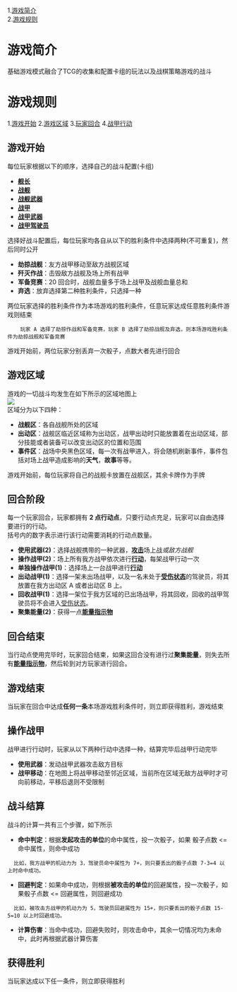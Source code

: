 1.[游戏简介](#游戏简介)   
2.[游戏规则](#游戏规则)
# 游戏简介
基础游戏模式融合了TCG的收集和配置卡组的玩法以及战棋策略游戏的战斗
      
# 游戏规则
1.[游戏开始](#游戏开始)
2.[游戏区域](#游戏区域)
3.[玩家回合](#回合阶段)
4.[战甲行动](#操作战甲)
## 游戏开始
每位玩家根据以下的顺序，选择自己的战斗配置(卡组)  
- [**舰长**]()  
- [**战舰**]()  
- [**战舰武器**]()  
- [**战甲**]()  
- [**战甲武器**]()  
- [**战甲驾驶员**]() 

选择好战斗配置后，每位玩家均各自从以下的胜利条件中选择两种(不可重复)，然后同时公开  
- **劫掠战舰**：友方战甲移动至敌方战舰区域
- **歼灭作战**：击毁敌方战舰及场上所有战甲
- **军备竞赛**：20 回合时，战舰血量多于场上战甲及战舰血量总和 
- **弃选**：放弃选择第二种胜利条件，只选择一种

两位玩家选择的胜利条件作为本场游戏的胜利条件，任意玩家达成任意胜利条件游戏则结束  
```
	玩家 A 选择了劫掠作战和军备竞赛，玩家 B 选择了劫掠战舰及弃选，则本场游戏胜利条件为劫掠战舰和军备竞赛 
```
游戏开始前，两位玩家分别丢弃一次骰子，点数大者先进行回合  
  
## 游戏区域
游戏的一切战斗均发生在如下所示的区域地图上    
![](https://github.com/zaxAngus/prototype/raw/master/images/battle_ground_1.0.png )  
区域分为以下四种：  
- **战舰区**：各自战舰所处的区域
- **出动区**：战舰区临近区域称为出动区，战甲出动时只能放置着在出动区域，部分技能或者装备可以改变出动区的位置和范围
- **事件区**：战场中央黑色区域，每一次有战甲进入，将会随机刷新事件，事件包括对场上战甲造成影响的**天气**，**故事**等等。

游戏开始前，每位玩家将自己的战舰卡放置在战舰区，其余卡牌作为手牌

## 回合阶段
每一个玩家回合，玩家都拥有 **2 点行动点**，只要行动点充足，玩家可以自由选择要进行的行动。  
括号内的数字表示进行该行动需要消耗的行动点数量。  
- **使用武器(2)**：选择战舰携带的一种武器，[**攻击**](#武器攻击)场上战*或敌方战舰*
- **操作战甲(2)**：场上所有我方战甲依次进行[**行动**](#操作战甲)，每架战甲行动一次
- **单独操作战甲(1)**：选择场上一台战甲进行[**行动**](#操作战甲)
- **出动战甲(1)**：选择一架未出场战甲，以及一名未处于[**受伤状态**]()的驾驶员，将其放置在我方出动区 A 或者出动区 B 上。   
- **回收战甲(1)**：选择一架位于我方区域的已出场战甲，将其回收，回收的战甲驾驶员将不会进入[受伤状态]()。  
- **聚集能量(2)**：获得一点[**能量指示物**]()  

## 回合结束
当行动点使用完毕时，玩家回合结束，如果这回合没有进行过**聚集能量**，则失去所有[**能量指示物**]()，然后轮到对方玩家进行回合。

## 游戏结束
当玩家在回合中达成**任何一条**本场游戏胜利条件时，则立即获得胜利，游戏结束    

## 操作战甲
战甲进行行动时，玩家从以下两种行动中选择一种，结算完毕后战甲行动完毕
- **使用武器**：发动战甲武器攻击敌方目标 
- **战甲移动**：在地图上将战甲移动至邻近区域，当前所在区域无敌方战甲时才可向前移动，平移后退则不受限制

## 战斗结算
战斗的计算一共有三个步骤，如下所示  
- **命中判定**：根据**发起攻击的单位**的命中属性，投一次骰子，如果 骰子点数 <= 命中属性，则命中成功 
 ```
   比如，我方战甲的机动力为 3，驾驶员命中属性为 7+，则只要丢出的骰子点数 7-3=4 以上时命中成功。
 ```

- **回避判定**：如果命中成功，则根据**被攻击的单位**的回避属性，投一次骰子，如果骰子点数 <= 回避属性，则回避成功  
 ```
   比如，被攻击方战甲的机动力为 5，驾驶员回避属性为 15+，则只要丢出的骰子点数 15-5=10 以上时回避成功。
 ```
- **计算伤害**：当命中成功，回避失败时，则攻击命中，其余一切情况均为未命中，此时再根据武器计算伤害

## 获得胜利
当玩家达成以下任一条件，则立即获得胜利






